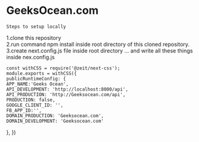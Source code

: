 # GeeksOcean.com

    Steps to setup locally

1.clone this repository
<br />
2.run command
    npm install
 inside root directory of this cloned repository.
<br />
3.create next.config.js file inside root directory ...
   and write all these things inside nex.config.js

    const withCSS = require('@zeit/next-css');
    module.exports = withCSS({
    publicRuntimeConfig: {
    APP_NAME:'Geeks Ocean',
    API_DEVELOPMENT: 'http://localhost:8000/api',
    API_PRODUCTION: 'http://Geeksocean.com/api',
    PRODUCTION: false,
    GOOGLE_CLIENT_ID: '',
    FB_APP_ID:'',
    DOMAIN_PRODUCTION: 'Geeksocean.com',
    DOMAIN_DEVELOPMENT: 'Geeksocean.com'
  },
})
